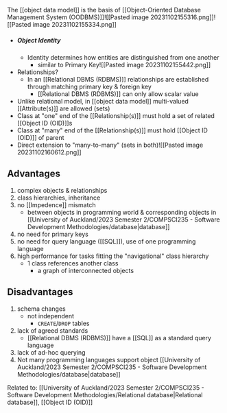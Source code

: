 The [[object data model]] is the basis of [[Object-Oriented Database Management System (OODBMS)]]![[Pasted image 20231102155316.png]]![[Pasted image 20231102155334.png]]

- ##### Object Identity
	- Identity determines how entities are distinguished from one another
		- similar to Primary Key![[Pasted image 20231102155442.png]]
- Relationships?
	- In an [[Relational DBMS (RDBMS)]] relationships are established through matching primary key & foreign key
		- [[Relational DBMS (RDBMS)]] can only allow scalar value
- Unlike relational model, in [[object data model]] multi-valued [[Attribute(s)]] are allowed (sets)
- Class at "one" end of the [[Relationship(s)]] must hold a set of related [[Object ID (OID)]]s
- Class at "many" end of the [[Relationship(s)]] must hold [[Object ID (OID)]] of parent
- Direct extension to "many-to-many" (sets in both)![[Pasted image 20231102160612.png]]

## Advantages
1. complex objects & relationships
2. class hierarchies, inheritance
3. no [[Impedence]] mismatch
	- between objects in programming world & corresponding objects in [[University of Auckland/2023 Semester 2/COMPSCI235 - Software Development Methodologies/database|database]]
4. no need for primary keys
5. no need for query language ([[SQL]]), use of one programming language
6. high performance for tasks fitting the "navigational" class hierarchy
	- 1 class references another class
		- a graph of interconnected objects

## Disadvantages
1. schema changes
	- not independent
		- `CREATE`/`DROP` tables
2. lack of agreed standards
	- [[Relational DBMS (RDBMS)]] have a [[SQL]] as a standard query language
3. lack of ad-hoc querying
4. Not many programming languages support object [[University of Auckland/2023 Semester 2/COMPSCI235 - Software Development Methodologies/database|database]]

Related to: [[University of Auckland/2023 Semester 2/COMPSCI235 - Software Development Methodologies/Relational database|Relational database]], [[Object ID (OID)]]
